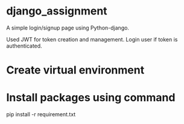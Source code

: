 # django_assignment

A simple login/signup page using Python-django.

Used JWT for token creation and management.
Login user if token is authenticated.

# Create virtual environment

# Install packages using command

pip install -r requirement.txt


